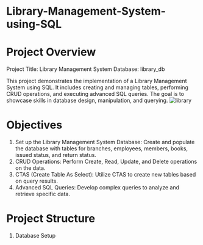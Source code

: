 # Library-Management-System-using-SQL
# Project Overview
Project Title: Library Management System
Database: library_db

This project demonstrates the implementation of a Library Management System using SQL. It includes creating and managing tables, performing CRUD operations, and executing advanced SQL queries. The goal is to showcase skills in database design, manipulation, and querying.
![library](https://github.com/user-attachments/assets/1058b9da-d797-46ef-ab20-486dde6a0486)

# Objectives
1. Set up the Library Management System Database: Create and populate the database with tables for branches, employees, members, books, issued status, and return status.
2. CRUD Operations: Perform Create, Read, Update, and Delete operations on the data.
3. CTAS (Create Table As Select): Utilize CTAS to create new tables based on query results.
4. Advanced SQL Queries: Develop complex queries to analyze and retrieve specific data.
# Project Structure
1. Database Setup
